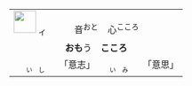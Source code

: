 <table align="left">
  <tr><td>
    <img src="https://f.2cn.cn/hanzi/svg/610F.svg" height="40">
    <ruby><sub>イ　　</sub><br>　</ruby>
    <ruby>音<sup>おと　</sup><br>心<sup>こころ</sup></ruby>   
  </td></tr>
  <tr align="center"><td><b>おも</b>う　<b>こころ</b></td></th>
  <tr align="center"><td>
    <ruby><sub><sub>　　い　し　　</sub></sub><br>「意志」</ruby>
    <ruby><sub><sub>　　い　み　　</sub></sub><br>「意思」</ruby>
  </td></tr>
</table>
